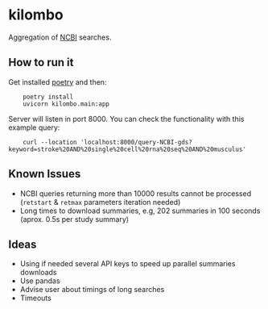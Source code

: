 # kilombo

Aggregation of [NCBI](https://www.ncbi.nlm.nih.gov/) searches.

## How to run it

Get installed [poetry](https://python-poetry.org/) and then:

```shell
    poetry install
    uvicorn kilombo.main:app
```

Server will listen in port 8000. You can check the functionality with this example query:

```shell
    curl --location 'localhost:8000/query-NCBI-gds?keyword=stroke%20AND%20single%20cell%20rna%20seq%20AND%20musculus'
```

## Known Issues
- NCBI queries returning more than 10000 results cannot be processed (`retstart` & `retmax` parameters iteration needed)
- Long times to download summaries, e.g, 202 summaries in 100 seconds (aprox. 0.5s per study summary)

## Ideas
- Using if needed several API keys to speed up parallel summaries downloads
- Use pandas
- Advise user about timings of long searches
- Timeouts
